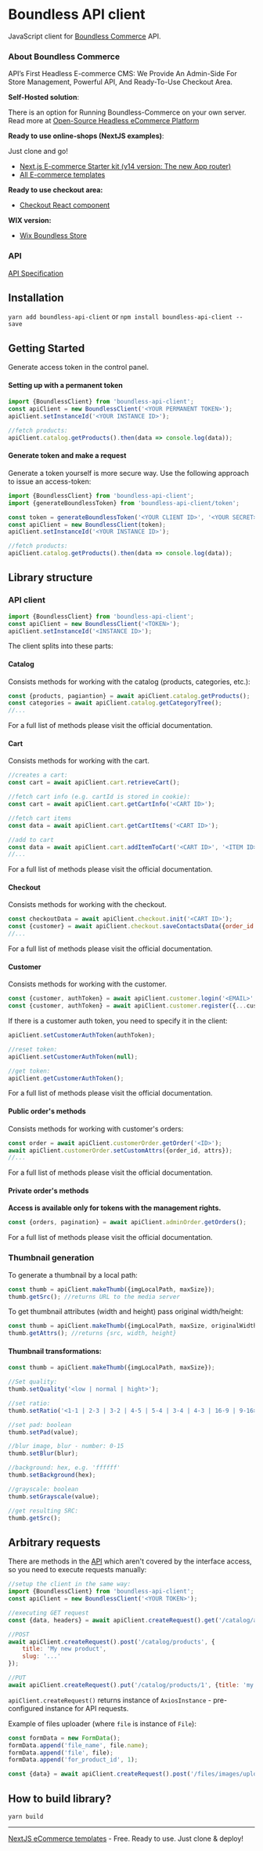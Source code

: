 # Boundless API client

JavaScript client for [Boundless Commerce](https://boundless-commerce.com/) API. 

### About Boundless Commerce

API’s First Headless E-commerce CMS: We Provide An Admin-Side For Store Management, Powerful API, And Ready-To-Use 
Checkout Area.

**Self-Hosted solution**:

There is an option for Running Boundless-Commerce on your own server. Read more at [Open-Source Headless eCommerce Platform](https://boundless-commerce.com/open-source)

**Ready to use online-shops (NextJS examples)**:

Just clone and go!

- [Next.js E-commerce Starter kit (v14 version: The new App router)](https://github.com/kirill-zhirnov/nextjs-ecommerce-starter-kit)
- [All E-commerce templates](https://boundless-commerce.com/templates)

**Ready to use checkout area:**

- [Checkout React component](https://github.com/kirill-zhirnov/boundless-checkout-react)


**WIX version:**

- [Wix Boundless Store](https://www.wix.com/app-market/boundless-store)

### API

[API Specification](https://docs.boundless-commerce.com/)

## Installation

`yarn add boundless-api-client` or `npm install boundless-api-client --save`

## Getting Started

Generate access token in the control panel.

#### Setting up with a permanent token

```js
import {BoundlessClient} from 'boundless-api-client';
const apiClient = new BoundlessClient('<YOUR PERMANENT TOKEN>');
apiClient.setInstanceId('<YOUR INSTANCE ID>');

//fetch products:
apiClient.catalog.getProducts().then(data => console.log(data));
```

#### Generate token and make a request

Generate a token yourself is more secure way. Use the following approach to issue an access-token:

```js
import {BoundlessClient} from 'boundless-api-client';
import {generateBoundlessToken} from 'boundless-api-client/token';

const token = generateBoundlessToken('<YOUR CLIENT ID>', '<YOUR SECRET>', '<YOUR INSTANCE ID>');
const apiClient = new BoundlessClient(token);
apiClient.setInstanceId('<YOUR INSTANCE ID>');

//fetch products:
apiClient.catalog.getProducts().then(data => console.log(data));
```

## Library structure

### API client

```js
import {BoundlessClient} from 'boundless-api-client';
const apiClient = new BoundlessClient('<TOKEN>');
apiClient.setInstanceId('<INSTANCE ID>');
```

The client splits into these parts:

#### Catalog

Consists methods for working with the catalog (products, categories, etc.):

```js
const {products, pagiantion} = await apiClient.catalog.getProducts();
const categories = await apiClient.catalog.getCategoryTree();
//...
```

For a full list of methods please visit the official documentation.

#### Cart

Consists methods for working with the cart.

```js
//creates a cart:
const cart = await apiClient.cart.retrieveCart();

//fetch cart info (e.g. cartId is stored in cookie):
const cart = await apiClient.cart.getCartInfo('<CART ID>');

//fetch cart items
const data = await apiClient.cart.getCartItems('<CART ID>');

//add to cart
const data = await apiClient.cart.addItemToCart('<CART ID>', '<ITEM ID>', '<QTY>');
//...
```

For a full list of methods please visit the official documentation.

#### Checkout

Consists methods for working with the checkout.

```js
const checkoutData = await apiClient.checkout.init('<CART ID>');
const {customer} = await apiClient.checkout.saveContactsData({order_id: '<ORDER ID>', email: '<CUSTOMER EMAIL>'});
//...
```

For a full list of methods please visit the official documentation.

#### Customer

Consists methods for working with the customer.

```js
const {customer, authToken} = await apiClient.customer.login('<EMAIL>', '<PASS>');
const {customer, authToken} = await apiClient.customer.register({...customerData});
```

If there is a customer auth token, you need to specify it in the client:

```js
apiClient.setCustomerAuthToken(authToken);

//reset token:
apiClient.setCustomerAuthToken(null);

//get token:
apiClient.getCustomerAuthToken();
```

For a full list of methods please visit the official documentation.

#### Public order's methods

Consists methods for working with customer's orders:

```js
const order = await apiClient.customerOrder.getOrder('<ID>');
await apiClient.customerOrder.setCustomAttrs({order_id, attrs});
//...
```

For a full list of methods please visit the official documentation.

#### Private order's methods

**Access is available only for tokens with the management rights.**

```js
const {orders, pagination} = await apiClient.adminOrder.getOrders();
```

For a full list of methods please visit the official documentation.

### Thumbnail generation

To generate a thumbnail by a local path:

```js
const thumb = apiClient.makeThumb({imgLocalPath, maxSize});
thumb.getSrc(); //returns URL to the media server
```

To get thumbnail attributes (width and height) pass original width/height:

```js
const thumb = apiClient.makeThumb({imgLocalPath, maxSize, originalWidth, originalHeight});
thumb.getAttrs(); //returns {src, width, height}
```

#### Thumbnail transformations:

```js
const thumb = apiClient.makeThumb({imgLocalPath, maxSize});

//Set quality:
thumb.setQuality('<low | normal | hight>');

//set ratio:
thumb.setRatio('<1-1 | 2-3 | 3-2 | 4-5 | 5-4 | 3-4 | 4-3 | 16-9 | 9-16>');

//set pad: boolean
thumb.setPad(value);

//blur image, blur - number: 0-15
thumb.setBlur(blur);

//background: hex, e.g. 'ffffff'
thumb.setBackground(hex);

//grayscale: boolean
thumb.setGrayscale(value);

//get resulting SRC:
thumb.getSrc();
```

## Arbitrary requests

There are methods in the [API](https://docs.boundless-commerce.com/) which aren't covered by the interface access, so you need to execute requests manually:

```js
//setup the client in the same way:
import {BoundlessClient} from 'boundless-api-client';
const apiClient = new BoundlessClient('<YOUR TOKEN>');

//executing GET request
const {data, headers} = await apiClient.createRequest().get('/catalog/attributes');

//POST
await apiClient.createRequest().post('/catalog/products', {
	title: 'My new product',
	slug: '...'
});

//PUT
await apiClient.createRequest().put('/catalog/products/1', {title: 'my new title'});
```

`apiClient.createRequest()` returns instance of `AxiosInstance` - pre-configured instance for API requests.

Example of files uploader (where `file` is instance of `File`):

```js
const formData = new FormData();
formData.append('file_name', file.name);
formData.append('file', file);
formData.append('for_product_id', 1);

const {data} = await apiClient.createRequest().post('/files/images/upload', formData);
```


## How to build library?

```
yarn build
```

---

[NextJS eCommerce templates](https://boundless-commerce.com/templates) - Free. Ready to use. Just clone & deploy!